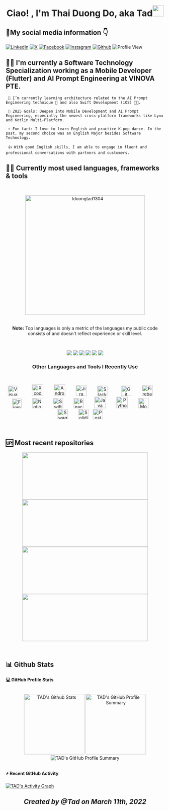 <h1 align="center"><b>Ciao! , I'm Thai Duong Do, aka Tad</b><img src="https://media.giphy.com/media/hvRJCLFzcasrR4ia7z/giphy.gif" width="35"></h1>


## 🤳**My social media information** 👇
[![LinkedIn](https://img.shields.io/badge/linkedin-%230077B5.svg?style=for-the-badge&logo=linkedin&logoColor=white)](https://www.linkedin.com/in/thaiduongtad/)
[![X](https://img.shields.io/badge/X-%23000000.svg?style=for-the-badge&logo=X&logoColor=white)](https://x.com/intent/follow?original_referer=https%3A%2F%2Fgithub.com%2Fthaiduongtad&screen_name=thaiduongtad)
[![Facebook](https://img.shields.io/badge/Facebook-1877F2?style=for-the-badge&logo=facebook&logoColor=white)](https://www.facebook.com/thaiduongtad/)
[![Instagram](https://img.shields.io/badge/Instagram-E4405F?style=for-the-badge&logo=instagram&logoColor=white)](https://www.instagram.com/thaiduong_tad/)
[![Github](https://img.shields.io/badge/GitHub-100000?style=for-the-badge&logo=github&logoColor=white)](https://github.com/tduongtad1304)
![Profile View](https://komarev.com/ghpvc/?username=tduongtad1304&color=blue&style=for-the-badge)

## 💁‍♂️ **I'm currently a Software Technology Specialization working as a Mobile Developer (Flutter) and AI Prompt Engineering at VINOVA PTE.**

     🌱 I’m currently learning architecture related to the AI Prompt Engineering technique 🤖 and also Swift Development (iOS) 🤳📱.

     🥅 2025 Goals: Deepen into Mobile Development and AI Prompt Engineering, especially the newest cross-platform frameworks like Lynx and Kotlin Multi-Platform. 

     ⚡ Fun fact: I love to learn English and practice K-pop dance. In the past, my second choice was an English Major besides Software Technology.

     👍 With good English skills, I am able to engage in fluent and professional conversations with partners and customers.


## 👨‍💻 **Currently most used languages, frameworks & tools**
<br>
<p align="center"><img width=380 src="https://github-readme-stats.vercel.app/api/top-langs/?username=tduongtad1304&count_private=true&theme=radical" alt="tduongtad1304"/>
  <br/>
  <br><br/>
  <b>Note:</b> Top languages is only a metric of the languages my public code consists of and doesn't reflect experience or skill level.</p>

<br>
<p align="center">
  <a href="https://www.flutter.dev/"><img src="https://img.shields.io/badge/Flutter-02569B?style=for-the-badge&logo=flutter&logoColor=white"/></a>
   <a href="https://dart.dev/"><img src="https://img.shields.io/badge/Dart-0175C2?style=for-the-badge&logo=dart&logoColor=white"/></a>
    <a href="https://nodejs.org/en/"><img src="https://img.shields.io/badge/Node.js-339933?style=for-the-badge&logo=nodedotjs&logoColor=white"/></a>
    <a href="#"><img src="https://img.shields.io/badge/JavaScript-323330?style=for-the-badge&logo=javascript&logoColor=F7DF1E)"/></a>
    <a href="#"><img src="https://img.shields.io/badge/chatGPT-74aa9c?style=for-the-badge&logo=openai&logoColor=white)"/></a>
    <a href="#"><img src="https://img.shields.io/badge/github_copilot-8957E5?style=for-the-badge&logo=github-copilot&logoColor=white)"/></a>
</p>

<h3 align="center"><b>Other Languages and Tools I Recently Use</b></h3>
<br>
<p align="center">
    <img alt="Visual Studio Code" width="32px" src="https://cdn.jsdelivr.net/gh/devicons/devicon/icons/vscode/vscode-original.svg" style="padding-right:40px;" />
    <img alt="Xcode" width="36px" src="https://cdn.jsdelivr.net/gh/devicons/devicon@latest/icons/xcode/xcode-original.svg" style="padding-right:30px;" />
    <img alt="AndroidStudio" width="36px" src="https://cdn.jsdelivr.net/gh/devicons/devicon@latest/icons/androidstudio/androidstudio-original.svg" style="padding-right:30px;" />
    <img alt="Jira" width="34px" src="https://cdn.jsdelivr.net/gh/devicons/devicon@latest/icons/jira/jira-original-wordmark.svg" style="padding-right:30px;" />
    <img alt="Slack" width="32px" src="https://cdn.jsdelivr.net/gh/devicons/devicon@latest/icons/slack/slack-original.svg" style="padding-right:40px;" />
    <img alt="Git" width="32px" src="https://cdn.jsdelivr.net/gh/devicons/devicon/icons/git/git-original.svg" style="padding-right:30px;" />
    <img alt="Firebase" width="34px" src="https://cdn.jsdelivr.net/gh/devicons/devicon/icons/firebase/firebase-plain.svg" style="padding-right:30px;" />
    <img alt="Figma" width="30px" src="https://cdn.jsdelivr.net/gh/devicons/devicon@latest/icons/figma/figma-original.svg" style="padding-right:30px;" />
    <img alt="Notion" width="32px" src="https://cdn.jsdelivr.net/gh/devicons/devicon@latest/icons/notion/notion-original.svg" style="padding-right:30px;" />
    <img alt="Swift" width="32px" src="https://cdn.jsdelivr.net/gh/devicons/devicon@latest/icons/swift/swift-original.svg" style="padding-right:30px;" />
    <img alt="React" width="32px" src="https://cdn.jsdelivr.net/gh/devicons/devicon/icons/react/react-original.svg" style="padding-right:30px;" />
    <img alt="Java" width="36px" src="https://cdn.jsdelivr.net/gh/devicons/devicon@latest/icons/java/java-original-wordmark.svg" style="padding-right:30px;" />
    <img alt="Python" width="36px" src="https://cdn.jsdelivr.net/gh/devicons/devicon@latest/icons/python/python-original-wordmark.svg" style="padding-right:30px;" />
    <img alt="MongoDB" width="32px" src="https://cdn.jsdelivr.net/gh/devicons/devicon/icons/mongodb/mongodb-original.svg" style="padding-right:30px;" />
    <img alt="Swagger" width="32px" src="https://cdn.jsdelivr.net/gh/devicons/devicon@latest/icons/swagger/swagger-original.svg" style="padding-right:30px;" />
    <img alt="Solidity" width="32px" src="https://cdn.jsdelivr.net/gh/devicons/devicon@latest/icons/solidity/solidity-original.svg" style="padding-right:10px;" />
    <img alt="Postman" width="32px" src="https://cdn.jsdelivr.net/gh/devicons/devicon@latest/icons/postman/postman-original.svg" style="padding-right:30px;" />
</p>
<br />

## 🆙 **Most recent repositories** 
<p align="center">
  <a href="https://github.com/tduongtad1304/shopping_cart/"><img src="https://github-readme-stats.vercel.app/api/pin/?username=tduongtad1304&repo=shopping_cart&theme=dark" height="150px" width="400px"/></a>
  <a href="https://github.com/tduongtad1304/notify/"><img src="https://github-readme-stats.vercel.app/api/pin/?username=tduongtad1304&repo=notify&theme=dark" height="150px" width="400px"/></a>
  <a href="https://github.com/tduongtad1304/FCM-API/"><img src="https://github-readme-stats.vercel.app/api/pin/?username=tduongtad1304&repo=FCM-API&theme=dark" height="150px" width="400px"/></a>
  <a href="https://github.com/tduongtad1304/POM-Selenium/"><img src="https://github-readme-stats.vercel.app/api/pin/?username=tduongtad1304&repo=POM-Selenium&theme=dark" height="150px" width="400px"/></a>
</p>

&nbsp;
## 📊 **Github Stats**

  <summary><b>💻 GitHub Profile Stats</b></summary>
  <br/>
  <p align="center">
    <a href="https://github.com/tduongtad1304"><img alt="TAD's Github Stats" src="https://github-readme-stats.vercel.app/api?username=tduongtad1304&show_icons=true&count_private=true&theme=radical" height="192px"/></a>
    <img alt="TAD's GitHub Profile Summary" src="https://github-readme-streak-stats.herokuapp.com/?user=tduongtad1304&theme=dark&hide_border=false&show_icons=true&count_private=true" height="192px"/>
    <img alt="TAD's GitHub Profile Summary" src="https://github-profile-summary-cards.vercel.app/api/cards/profile-details?username=tduongtad1304&theme=default"/>
<br/>
  &nbsp;	  
  <br/>
  </p>

  <summary><b>⚡ Recent GitHub Activity</b></summary>
  <br/>
   <a href="https://github.com/tduongtad1304"><img alt="TAD's Activity Graph" src="https://github-readme-activity-graph.vercel.app/graph?username=tduongtad1304&theme=dracula)](https://github.com/ashutosh00710/github-readme-activity-graph)" /></a>
  <br/>

<h2 align="center"><i>Created by @Tad on March 11th, 2022<i></h2>

